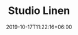 ---
title: "Studio Linen"
date: 2019-10-17T11:22:16+06:00
draft: false
category: "erika-knight"
tags: ["leinen"]
nadel: "3,0-4,0"
nadels: ["3,0", "3,5", "4,0"]  
laenge: "120m"

# meta description
description : "85% recyceltes Leinen und 15% belgisches Premium Leinen"

# Farben
farben : "400|401|402|403|404|405|406|407|408|409|410|411|412|413|414|415|416|419|420|"

# product Price
dprice: "8,50"
price: "8.50"
priceBefore: ""
menge: "50g"

# Product Short Description
shortDescription: "85% recyceltes Leinen und 15% belgisches Premium Leinen, toller Griff."

#product ID
productID: "11000"

# type must be "products"
type: "products"

# type must be "products"
brand: "Erika Knight"
img: "/images/products/erika-knight/studio-linen-1.jpg"   

# product Images
# first image will be shown in the product page
images:
  - "/images/products/erika-knight/studio-linen-1.jpg"
  - "/images/products/erika-knight/studio-linen-1.jpg"
  - "/images/products/erika-knight/studio-linen-1.jpg" 

# product colors
farbimages:
- farbimg: "/images/farben/erika-knight/studio-linen/g_1039010-400.jpg"	
  farbtitle: "400"
- farbimg: "/images/farben/erika-knight/studio-linen/g_1039010-401.jpg"	
  farbtitle: "401"
- farbimg: "/images/farben/erika-knight/studio-linen/g_1039010-402.jpg"	
  farbtitle: "402"
- farbimg: "/images/farben/erika-knight/studio-linen/g_1039010-403.jpg"	
  farbtitle: "403"
- farbimg: "/images/farben/erika-knight/studio-linen/g_1039010-404.jpg"	
  farbtitle: "404"
- farbimg: "/images/farben/erika-knight/studio-linen/g_1039010-405.jpg"	
  farbtitle: "405"
- farbimg: "/images/farben/erika-knight/studio-linen/g_1039010-406.jpg"	
  farbtitle: "406"
- farbimg: "/images/farben/erika-knight/studio-linen/g_1039010-407.jpg"	
  farbtitle: "407"
- farbimg: "/images/farben/erika-knight/studio-linen/g_1039010-408.jpg"	
  farbtitle: "408"
- farbimg: "/images/farben/erika-knight/studio-linen/g_1039010-409.jpg"	
  farbtitle: "409"
- farbimg: "/images/farben/erika-knight/studio-linen/g_1039010-410.jpg"	
  farbtitle: "410"
- farbimg: "/images/farben/erika-knight/studio-linen/g_1039010-411.jpg"	
  farbtitle: "411"
- farbimg: "/images/farben/erika-knight/studio-linen/g_1039010-412.jpg"	
  farbtitle: "412"
- farbimg: "/images/farben/erika-knight/studio-linen/g_1039010-413.jpg"	
  farbtitle: "413"
- farbimg: "/images/farben/erika-knight/studio-linen/g_1039010-414.jpg"	
  farbtitle: "414"
- farbimg: "/images/farben/erika-knight/studio-linen/g_1039010-415.jpg"	
  farbtitle: "415"
- farbimg: "/images/farben/erika-knight/studio-linen/g_1039010-416.jpg"	
  farbtitle: "416"
- farbimg: "/images/farben/erika-knight/studio-linen/g_1039010-419.jpg"	
  farbtitle: "419"
- farbimg: "/images/farben/erika-knight/studio-linen/g_1039010-420.jpg"	
  farbtitle: "420"
---